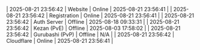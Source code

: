 | 2025-08-21 23:56:42 | Website | Online | 2025-08-21 23:56:41 |
| 2025-08-21 23:56:42 | Registration | Online | 2025-08-21 23:56:41 |
| 2025-08-21 23:56:42 | Auth Server | Offline | 2025-08-18 09:33:31 |
| 2025-08-21 23:56:42 | Kezan (PvE) | Offline | 2025-08-03 17:58:02 |
| 2025-08-21 23:56:42 | Gurubashi (PvP) | Offline | N/A |
| 2025-08-21 23:56:42 | Cloudflare | Online | 2025-08-21 23:56:41 |
